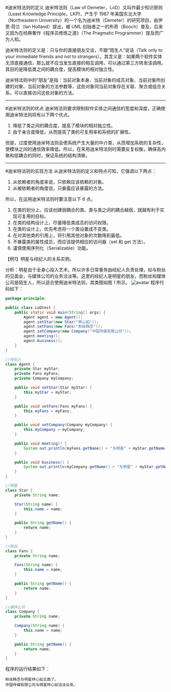 #迪米特法则的定义
迪米特法则（Law of Demeter，LoD）又叫作最少知识原则（Least Knowledge Principle，LKP)，产生于 1987 年美国东北大学（Northeastern University）的一个名为迪米特（Demeter）的研究项目，由伊恩·荷兰（Ian Holland）提出，被 UML 创始者之一的布奇（Booch）普及，后来又因为在经典著作《程序员修炼之道》（The Pragmatic Programmer）提及而广为人知。

迪米特法则的定义是：只与你的直接朋友交谈，不跟“陌生人”说话（Talk only to your immediate friends and not to strangers）。其含义是：如果两个软件实体无须直接通信，那么就不应当发生直接的相互调用，可以通过第三方转发该调用。其目的是降低类之间的耦合度，提高模块的相对独立性。

迪米特法则中的“朋友”是指：当前对象本身、当前对象的成员对象、当前对象所创建的对象、当前对象的方法参数等，这些对象同当前对象存在关联、聚合或组合关系，可以直接访问这些对象的方法。

---
#迪米特法则的优点
迪米特法则要求限制软件实体之间通信的宽度和深度，正确使用迪米特法则将有以下两个优点。
1. 降低了类之间的耦合度，提高了模块的相对独立性。
2. 由于亲合度降低，从而提高了类的可复用率和系统的扩展性。

但是，过度使用迪米特法则会使系统产生大量的中介类，从而增加系统的复杂性，使模块之间的通信效率降低。所以，在釆用迪米特法则时需要反复权衡，确保高内聚和低耦合的同时，保证系统的结构清晰。

---
#迪米特法则的实现方法
从迪米特法则的定义和特点可知，它强调以下两点：
1. 从依赖者的角度来说，只依赖应该依赖的对象。
2. 从被依赖者的角度说，只暴露应该暴露的方法。

所以，在运用迪米特法则时要注意以下 6 点。
1. 在类的划分上，应该创建弱耦合的类。类与类之间的耦合越弱，就越有利于实现可复用的目标。
2. 在类的结构设计上，尽量降低类成员的访问权限。
3. 在类的设计上，优先考虑将一个类设置成不变类。
4. 在对其他类的引用上，将引用其他对象的次数降到最低。
5. 不暴露类的属性成员，而应该提供相应的访问器（set 和 get 方法）。
6. 谨慎使用序列化（Serializable）功能。

【例1】明星与经纪人的关系实例。

分析：明星由于全身心投入艺术，所以许多日常事务由经纪人负责处理，如与粉丝的见面会，与媒体公司的业务洽淡等。这里的经纪人是明星的朋友，而粉丝和媒体公司是陌生人，所以适合使用迪米特法则，其类图如图 1 所示。
![avatar](http://c.biancheng.net/uploads/allimg/181113/3-1Q113152Q5W1.gif)
程序代码如下：
```java
package principle;

public class LoDtest {
    public static void main(String[] args) {
        Agent agent = new Agent();
        agent.setStar(new Star("林心如"));
        agent.setFans(new Fans("粉丝韩丞"));
        agent.setCompany(new Company("中国传媒有限公司"));
        agent.meeting();
        agent.business();
    }
}

//经纪人
class Agent {
    private Star myStar;
    private Fans myFans;
    private Company myCompany;

    public void setStar(Star myStar) {
        this.myStar = myStar;
    }

    public void setFans(Fans myFans) {
        this.myFans = myFans;
    }

    public void setCompany(Company myCompany) {
        this.myCompany = myCompany;
    }

    public void meeting() {
        System.out.println(myFans.getName() + "与明星" + myStar.getName() + "见面了。");
    }

    public void business() {
        System.out.println(myCompany.getName() + "与明星" + myStar.getName() + "洽淡业务。");
    }
}

//明星
class Star {
    private String name;

    Star(String name) {
        this.name = name;
    }

    public String getName() {
        return name;
    }
}

//粉丝
class Fans {
    private String name;

    Fans(String name) {
        this.name = name;
    }

    public String getName() {
        return name;
    }
}

//媒体公司
class Company {
    private String name;

    Company(String name) {
        this.name = name;
    }

    public String getName() {
        return name;
    }
}
```
程序的运行结果如下：
```text
粉丝韩丞与明星林心如见面了。
中国传媒有限公司与明星林心如洽淡业务。
```
